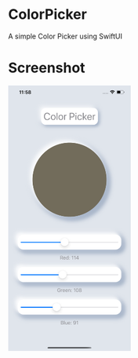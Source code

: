 # ColorPicker
A simple Color Picker using SwiftUI

# Screenshot
<img src="Screenshots/screenshot.png" width="250" height="541" />
